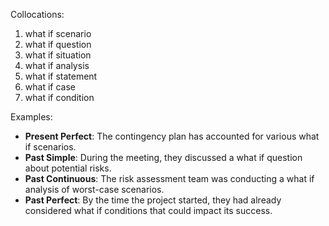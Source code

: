 Collocations:
1. what if scenario
2. what if question
3. what if situation
4. what if analysis
5. what if statement
6. what if case
7. what if condition

Examples:
- **Present Perfect**: The contingency plan has accounted for various what if scenarios.
- **Past Simple**: During the meeting, they discussed a what if question about potential risks.
- **Past Continuous**: The risk assessment team was conducting a what if analysis of worst-case scenarios.
- **Past Perfect**: By the time the project started, they had already considered what if conditions that could impact its success.